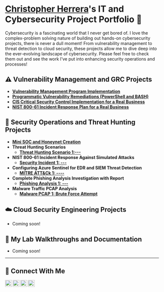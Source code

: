 # <a href="https://www.linkedin.com/in/chris-herrera-cyber/">Christopher Herrera</a>'s IT and Cybersecurity Project Portfolio 🔐

Cybersecurity is a fascinating world that I never get bored of. I love the complex-problem solving nature of building out hands-on cybersecurity projects, there is never a dull moment! From vulnerability management to threat detection to cloud security, these projects allow me to dive deep into the ever-evolving landscape of cybersecurity. Please feel free to check them out and see the work I’ve put into enhancing security operations and processes!


## ⚠️ Vulnerability Management and GRC Projects

- **[Vulnerability Management Program Implementation](https://github.com/ChrisHerrera90/)**
- **[Programmatic Vulnerability Remediations (PowerShell and BASH)](https://github.com/ChrisHerrera90/programmatic-vulnerability-remediations)**
- **[CIS Critical Security Control Implementation for a Real Business](https://github.com/ChrisHerrera90/)**
- **[NIST 800-61 Incident Response Plan for a Real Business ](https://github.com/ChrisHerrera90/)**

## 🚨 Security Operations and Threat Hunting Projects

- **[Mini SOC and Honeynet Creation](https://github.com/ChrisHerrera90/)**
- **Threat Hunting Scenarios**
  - **[Threat Hunting Scenario 1:---](https://github.com/ChrisHerrera90/)**
- **NIST 800-61 Incident Response Against Simulated Attacks**
  - **[Security Incident 1: ---](https://github.com/ChrisHerrera90/)**
- **Configuring Azure Sentinel for EDR and SIEM Threat Detection**
  - **[MITRE ATT&Ck 1: ----](https://github.com/ChrisHerrera90/)**
- **Complete Phishing Analysis Investigation with Report**
  - **[Phishing Analysis 1: ---](https://github.com/ChrisHerrera90/)**
- **Malware Traffic PCAP Analysis**
  - **[Malware PCAP 1: Brute Force Attempt](https://github.com/ChrisHerrera90/)**


## ☁️ Cloud Security Engineering Projects

- Coming soon!

## 🧪 My Lab Walkthroughs and Documentation

- Coming soon!
  
<hr/>

## 🤳 Connect With Me

[<img align="left" alt="___________ | YouTube" width="22px" src="https://cdn.jsdelivr.net/npm/simple-icons@v3/icons/youtube.svg" />][youtube]
[<img align="left" alt="___________ | Twitter" width="22px" src="https://cdn.jsdelivr.net/npm/simple-icons@v3/icons/twitter.svg" />][twitter]
[<img align="left" alt="chris-herrera-cyber | LinkedIn" width="22px" src="https://cdn.jsdelivr.net/npm/simple-icons@v3/icons/linkedin.svg" />][linkedin]
[<img align="left" alt="___________ | Instagram" width="22px" src="https://cdn.jsdelivr.net/npm/simple-icons@v3/icons/instagram.svg" />][instagram]

[twitter]: https://twitter.com/___________
[youtube]: https://www.youtube.com/c/___________
[instagram]: https://www.instagram.com/___________
[linkedin]: https://linkedin.com/in/chris-herrera-90

<!--
<img width="35" alt="image" src="https://github.com/user-attachments/assets/2f41c7cd-5ea8-4475-b451-a37161b6c3fb"> 
<img width="35" alt="image" src="https://github.com/user-attachments/assets/77649969-9910-4994-8b96-74a116cfb2a8">
-->
